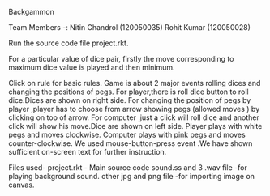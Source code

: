 Backgammon

Team Members -:
Nitin Chandrol (120050035)
Rohit Kumar (120050028)

Run the source code file project.rkt.

For a particular value of dice pair, firstly the move corresponding to maximum dice 
value is played and then minimum.

Click on rule for basic rules.
Game is about 2 major events rolling dices and changing the positions of pegs.
For player,there is roll dice button to roll dice.Dices are shown on right side.
For changing the position of pegs by player ,player has to choose from arrow showing pegs
 (allowed moves ) by clicking on top of arrow.
For computer ,just a click will roll dice and another click will show his move.Dice are shown on left side. 
Player plays with white pegs and moves clockwise.
Computer plays with pink pegs and moves counter-clockwise.
We used mouse-button-press event .We have shown sufficient on-screen text for further instruction.

Files used-
project.rkt - Main source code
sound.ss and 3 .wav file -for playing background sound. 
other jpg and png file -for importing image on canvas.
